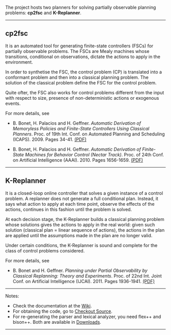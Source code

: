 The project hosts two planners for solving partially observable planning problems: **cp2fsc** and **K-Replanner**.


---


## cp2fsc ##

It is an automated tool for generating finite-state controllers (FSCs) for partially observable problems. The FSCs are Mealy machines whose transitions, conditional on observations, dictate the actions to apply in the environment.

In order to synthetise the FSC, the control problem (CP) is translated into a conformant problem and then into a classical planning problem. The solution of the classical problem define the FSC for the control problem.

Quite ofter, the FSC also works for control problems different from the input with respect to size, presence of non-deterministic actions or exogenous events.

For more details, see

  * B. Bonet, H. Palacios and H. Geffner. _Automatic Derivation of Memoryless Policies and Finite-State Controllers Using Classical Planners_. Proc. of 19th Int. Conf. on Automated Planning and Scheduling (ICAPS). 2009. Pages 34-41. [(PDF)](http://ldc.usb.ve/~bonet/reports/ICAPS09-fsc.pdf)

  * B. Bonet, H. Palacios and H. Geffner. _Automatic Derivation of Finite-State Machines for Behavior Control (Nectar Track)_. Proc. of 24th Conf. on Artificial Intelligence (AAAI). 2010. Pages 1656-1659. [(PDF)](http://ldc.usb.ve/~bonet/reports/AAAI10-nectar-fsc.pdf)


---


## K-Replanner ##

It is a closed-loop online controller that solves a given instance of a control problem. A replanner does not generate a full conditional plan. Instead, it says what action to apply at each time point, observe the effects of the actions, continues in this fashion until the problem is solved.

At each decision stage, the K-Replanner builds a classical planning problem whose solutions gives the actions to apply in the real world: given such solution (classical plan = linear sequence of actions), the actions in the plan are applied until the assumptions made in the plan are no longer valid.

Under certain conditions, the K-Replanner is sound and complete for the class of control problems considered.

For more details, see

  * B. Bonet and H. Geffner. _Planning under Partial Observability by Classical Replanning: Theory and Experiments_. Proc. of 22nd Int. Joint Conf. on Artificial Intelligence (IJCAI). 2011. Pages 1936-1941. [(PDF)](http://ldc.usb.ve/~bonet/reports/IJCAI11-replanning.pdf)


---


Notes:

  * Check the documentation at the [Wiki](http://code.google.com/p/cp2fsc-and-replanner/wiki/Introduction).
  * For obtaining the code, go to [Checkout Source](http://code.google.com/p/cp2fsc-and-replanner/source/checkout).
  * For re-generating the parser and lexical analyzer, you need flex++ and bison++. Both are available in [Downloads](http://code.google.com/p/cp2fsc-and-replanner/downloads/list).


---

